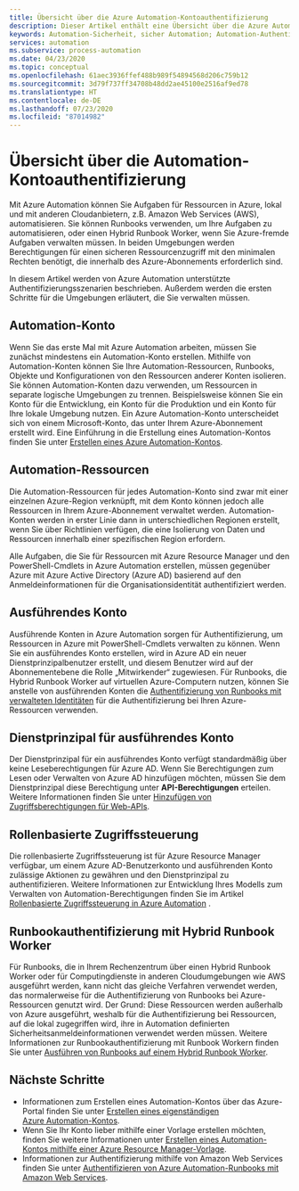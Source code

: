 ```yaml
---
title: Übersicht über die Azure Automation-Kontoauthentifizierung
description: Dieser Artikel enthält eine Übersicht über die Azure Automation-Kontoauthentifizierung.
keywords: Automation-Sicherheit, sicher Automation; Automation-Authentifizierung
services: automation
ms.subservice: process-automation
ms.date: 04/23/2020
ms.topic: conceptual
ms.openlocfilehash: 61aec3936ffef488b989f54894568d206c759b12
ms.sourcegitcommit: 3d79f737ff34708b48dd2ae45100e2516af9ed78
ms.translationtype: HT
ms.contentlocale: de-DE
ms.lasthandoff: 07/23/2020
ms.locfileid: "87014982"
---
```

# <a name="automation-account-authentication-overview"></a>Übersicht über die Automation-Kontoauthentifizierung

Mit Azure Automation können Sie Aufgaben für Ressourcen in Azure, lokal und mit anderen Cloudanbietern, z.B. Amazon Web Services (AWS), automatisieren. Sie können Runbooks verwenden, um Ihre Aufgaben zu automatisieren, oder einen Hybrid Runbook Worker, wenn Sie Azure-fremde Aufgaben verwalten müssen. In beiden Umgebungen werden Berechtigungen für einen sicheren Ressourcenzugriff mit den minimalen Rechten benötigt, die innerhalb des Azure-Abonnements erforderlich sind.

In diesem Artikel werden von Azure Automation unterstützte Authentifizierungsszenarien beschrieben. Außerdem werden die ersten Schritte für die Umgebungen erläutert, die Sie verwalten müssen.

## <a name="automation-account"></a>Automation-Konto 

Wenn Sie das erste Mal mit Azure Automation arbeiten, müssen Sie zunächst mindestens ein Automation-Konto erstellen. Mithilfe von Automation-Konten können Sie Ihre Automation-Ressourcen, Runbooks, Objekte und Konfigurationen von den Ressourcen anderer Konten isolieren. Sie können Automation-Konten dazu verwenden, um Ressourcen in separate logische Umgebungen zu trennen. Beispielsweise können Sie ein Konto für die Entwicklung, ein Konto für die Produktion und ein Konto für Ihre lokale Umgebung nutzen. Ein Azure Automation-Konto unterscheidet sich von einem Microsoft-Konto, das unter Ihrem Azure-Abonnement erstellt wird. Eine Einführung in die Erstellung eines Automation-Kontos finden Sie unter [Erstellen eines Azure Automation-Kontos](automation-quickstart-create-account.md).

## <a name="automation-resources"></a>Automation-Ressourcen

Die Automation-Ressourcen für jedes Automation-Konto sind zwar mit einer einzelnen Azure-Region verknüpft, mit dem Konto können jedoch alle Ressourcen in Ihrem Azure-Abonnement verwaltet werden. Automation-Konten werden in erster Linie dann in unterschiedlichen Regionen erstellt, wenn Sie über Richtlinien verfügen, die eine Isolierung von Daten und Ressourcen innerhalb einer spezifischen Region erfordern.

Alle Aufgaben, die Sie für Ressourcen mit Azure Resource Manager und den PowerShell-Cmdlets in Azure Automation erstellen, müssen gegenüber Azure mit Azure Active Directory (Azure AD) basierend auf den Anmeldeinformationen für die Organisationsidentität authentifiziert werden. 

## <a name="run-as-account"></a>Ausführendes Konto

Ausführende Konten in Azure Automation sorgen für Authentifizierung, um Ressourcen in Azure mit PowerShell-Cmdlets verwalten zu können. Wenn Sie ein ausführendes Konto erstellen, wird in Azure AD ein neuer Dienstprinzipalbenutzer erstellt, und diesem Benutzer wird auf der Abonnementebene die Rolle „Mitwirkender“ zugewiesen. Für Runbooks, die Hybrid Runbook Worker auf virtuellen Azure-Computern nutzen, können Sie anstelle von ausführenden Konten die [Authentifizierung von Runbooks mit verwalteten Identitäten](automation-hrw-run-runbooks.md#runbook-auth-managed-identities) für die Authentifizierung bei Ihren Azure-Ressourcen verwenden.

## <a name="service-principal-for-run-as-account"></a>Dienstprinzipal für ausführendes Konto

Der Dienstprinzipal für ein ausführendes Konto verfügt standardmäßig über keine Leseberechtigungen für Azure AD. Wenn Sie Berechtigungen zum Lesen oder Verwalten von Azure AD hinzufügen möchten, müssen Sie dem Dienstprinzipal diese Berechtigung unter **API-Berechtigungen** erteilen. Weitere Informationen finden Sie unter [Hinzufügen von Zugriffsberechtigungen für Web-APIs](../active-directory/develop/quickstart-configure-app-access-web-apis.md#add-permissions-to-access-web-apis).

## <a name="role-based-access-control"></a>Rollenbasierte Zugriffssteuerung

Die rollenbasierte Zugriffssteuerung ist für Azure Resource Manager verfügbar, um einem Azure AD-Benutzerkonto und ausführenden Konto zulässige Aktionen zu gewähren und den Dienstprinzipal zu authentifizieren. Weitere Informationen zur Entwicklung Ihres Modells zum Verwalten von Automation-Berechtigungen finden Sie im Artikel [Rollenbasierte Zugriffssteuerung in Azure Automation](automation-role-based-access-control.md) .  

## <a name="runbook-authentication-with-hybrid-runbook-worker"></a>Runbookauthentifizierung mit Hybrid Runbook Worker 

Für Runbooks, die in Ihrem Rechenzentrum über einen Hybrid Runbook Worker oder für Computingdienste in anderen Cloudumgebungen wie AWS ausgeführt werden, kann nicht das gleiche Verfahren verwendet werden, das normalerweise für die Authentifizierung von Runbooks bei Azure-Ressourcen genutzt wird. Der Grund: Diese Ressourcen werden außerhalb von Azure ausgeführt, weshalb für die Authentifizierung bei Ressourcen, auf die lokal zugegriffen wird, ihre in Automation definierten Sicherheitsanmeldeinformationen verwendet werden müssen. Weitere Informationen zur Runbookauthentifizierung mit Runbook Workern finden Sie unter [Ausführen von Runbooks auf einem Hybrid Runbook Worker](automation-hrw-run-runbooks.md). 

## <a name="next-steps"></a>Nächste Schritte

* Informationen zum Erstellen eines Automation-Kontos über das Azure-Portal finden Sie unter [Erstellen eines eigenständigen Azure Automation-Kontos](automation-create-standalone-account.md).
* Wenn Sie Ihr Konto lieber mithilfe einer Vorlage erstellen möchten, finden Sie weitere Informationen unter [Erstellen eines Automation-Kontos mithilfe einer Azure Resource Manager-Vorlage](quickstart-create-automation-account-template.md).
* Informationen zur Authentifizierung mithilfe von Amazon Web Services finden Sie unter [Authentifizieren von Azure Automation-Runbooks mit Amazon Web Services](automation-config-aws-account.md).